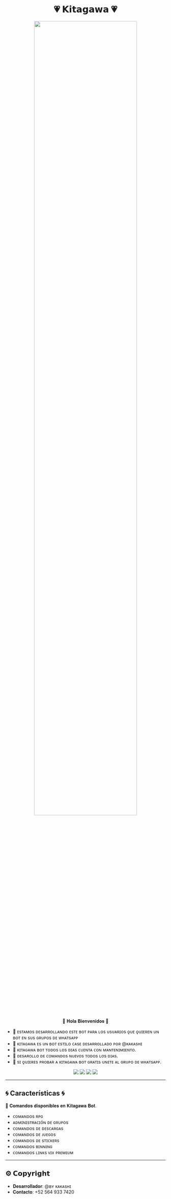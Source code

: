 <h1 align="center">💗 𝗞𝗶𝘁𝗮𝗴𝗮𝘄𝗮 💗</h1>


<p align="center">
  <img src="https://qu.ax/HioNU.jpg" width="80%">
</p>

<p align="center">
🍒 𝐇𝐨𝐥𝐚 𝐁𝐢𝐞𝐧𝐯𝐞𝐧𝐢𝐝𝐨𝐬 🍒
 
 - 🎀 ᴇsᴛᴀᴍᴏs ᴅᴇsᴀʀʀᴏʟʟᴀɴᴅᴏ ᴇsᴛᴇ ʙᴏᴛ ᴘᴀʀᴀ ʟᴏs ᴜsᴜᴀʀɪᴏs ǫᴜᴇ ǫᴜɪᴇʀᴇɴ ᴜɴ ʙᴏᴛ ᴇɴ sᴜs ɢʀᴜᴘᴏs ᴅᴇ ᴡʜᴀᴛsᴀᴘᴘ
 - 🎀 ᴋɪᴛᴀɢᴀᴡᴀ ᴇs ᴜɴ ʙᴏᴛ ᴇsᴛɪʟᴏ ᴄᴀsᴇ ᴅᴇsᴀʀʀᴏʟʟᴀᴅᴏ ᴘᴏʀ @ᴋᴀᴋᴀsʜɪ
 - 🎀 ᴋɪᴛᴀɢᴀᴡᴀ ʙᴏᴛ ᴛᴏᴅᴏs ʟᴏs ᴅɪᴀs ᴄᴜᴇɴᴛᴀ ᴄᴏɴ ᴍᴀɴᴛᴇɴɪᴍɪᴇɴᴛᴏ.
 - 🎀 ᴅᴇsᴀʀᴏʟʟᴏ ᴅᴇ ᴄᴏᴍᴀɴᴅᴏs ɴᴜᴇᴠᴏs ᴛᴏᴅᴏs ʟᴏs ᴅɪᴀs.
 - 🎀 sɪ ǫᴜɪᴇʀᴇs ᴘʀᴏʙᴀʀ ᴀ ᴋɪᴛᴀɢᴀᴡᴀ ʙᴏᴛ ɢʀᴀᴛɪs ᴜɴᴇᴛᴇ ᴀʟ ɢʀᴜᴘᴏ ᴅᴇ ᴡʜᴀᴛsᴀᴘᴘ.</p>

<p align="center">
  <a href="https://chat.whatsapp.com/CHRr2oXifFgHUcM0quJEKi"><img src="https://img.shields.io/badge/WhatsApp-Kitagawa-25D366?style=for-the-badge&logo=whatsapp&logoColor=white" /></a>
  <a href="https://www.facebook.com/profile.php?id=100088016272040"><img src="https://img.shields.io/badge/Facebook-Kitagawa-1877F2?style=for-the-badge&logo=facebook&logoColor=white" /></a>
  <a href="https://www.instagram.com/fx_kakashi_bots?igsh=em8xdnh1Y3UzZTl4"><img src="https://img.shields.io/badge/Instagram-Kitagawa-E4405F?style=for-the-badge&logo=instagram&logoColor=white" /></a>
  <a href="https://t.me/KakashiBins"><img src="https://img.shields.io/badge/Telegram-Kitagawa-0088cc?style=for-the-badge&logo=telegram&logoColor=white" /></a>
</p>

---

## 🌀 Características 🌀


🌹 𝐂𝐨𝐦𝐚𝐧𝐝𝐨𝐬 𝐝𝐢𝐬𝐩𝐨𝐧𝐢𝐛𝐥𝐞𝐬 𝐞𝐧 𝐊𝐢𝐭𝐚𝐠𝐚𝐰𝐚 𝐁𝐨𝐭. 
- ᴄᴏᴍᴀɴᴅᴏs ʀᴘɢ
- ᴀᴅᴍɪɴɪsᴛʀᴀᴄɪᴏ́ɴ ᴅᴇ ɢʀᴜᴘᴏs
- ᴄᴏᴍᴀɴᴅᴏs ᴅᴇ ᴅᴇsᴄᴀʀɢᴀs
- ᴄᴏᴍᴀɴᴅᴏs ᴅᴇ ᴊᴜᴇɢᴏs 
- ᴄᴏᴍᴀɴᴅᴏs ᴅᴇ sᴛɪᴄᴋᴇʀs
- ᴄᴏᴍᴀɴᴅᴏs ʙɪɴɴɪɴɢ
- ᴄᴏᴍᴀɴᴅᴏs ʟɪɴᴋs ᴠɪx ᴘʀᴇᴍɪᴜᴍ

---

## ⚙️ 𝗖𝗼𝗽𝘆𝗿𝗶𝗴𝗵𝘁

- 𝐃𝐞𝐬𝐚𝐫𝐫𝐨𝐥𝐥𝐚𝐝𝐨𝐫: @ʙʏ ᴋᴀᴋᴀsʜɪ
- 𝐂𝐨𝐧𝐭𝐚𝐜𝐭𝐨: +52 564 933 7420
